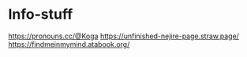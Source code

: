 # Info-stuff

https://pronouns.cc/@Koga
https://unfinished-nejire-page.straw.page/
https://findmeinmymind.atabook.org/
